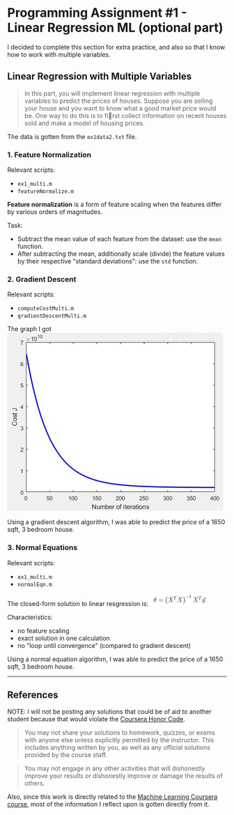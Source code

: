 # Programming Assignment #1 - Linear Regression ML (optional part)
I decided to complete this section for extra practice, and also so that I know how to work with multiple variables.

## Linear Regression with Multiple Variables
> In this part, you will implement linear regression with multiple variables to predict the prices of houses. Suppose you are selling your house and you want to know what a good market price would be. One way to do this is to first collect information on recent houses sold and make a model of housing prices.

The data is gotten from the `ex1data2.txt` file.
### 1. Feature Normalization
Relevant scripts:
- `ex1_multi.m`
- `featureNormalize.m`

**Feature normalization** is a form of feature scaling when the features differ by various orders of magnitudes.

Task:
- Subtract the mean value of each feature from the dataset: use the `mean` function.
- After subtracting the mean, additionally scale (divide) the feature values
by their respective "standard deviations": use the `std` function.


### 2. Gradient Descent
Relevant scripts:
- `computeCostMulti.m`
- `gradientDescentMulti.m`

The graph I got
![photo](1_gradient_descent_convergence.JPG)


Using a gradient descent algorithm, I was able to predict the price of a 1650 sqft, 3 bedroom house.
### 3. Normal Equations
Relevant scripts:
- `ex1_multi.m`
- `normalEqn.m`

The closed-form solution to linear resgression is: ![photo](2_closedform_equation.JPG)

Characteristics:
- no feature scaling
- exact solution in one calculation
- no "loop until convergence" (compared to gradient descent)

Using a normal equation algorithm, I was able to predict the price of a 1650 sqft, 3 bedroom house.

----------------------------
## References
NOTE: I will not be posting any solutions that could be of aid to another student because that would violate the [Coursera Honor Code](https://learner.coursera.help/hc/en-us/articles/209818863-Coursera-Honor-Code).

> You may not share your solutions to homework, quizzes, or exams with anyone else unless explicitly permitted by the instructor. This includes anything written by you, as well as any official solutions provided by the course staff.

> You may not engage in any other activities that will dishonestly improve your results or dishonestly improve or damage the results of others.

Also, since this work is directly related to the [Machine Learning Coursera course](https://www.coursera.org/learn/machine-learning/home/welcome), most of the information I reflect upon is gotten directly from it.
